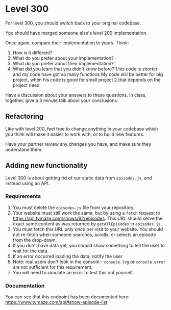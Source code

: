 # Level 300

For level 300, you should switch back to your original codebase.

You should have merged someone else's level 200 implementation.

Once again, compare their implementation to yours. Think:

1. How is it different?
2. What do you prefer about your implementation?
3. What do you prefer about their implementation?
4. What did you learn that you didn't know before?
   1.his code is shorter and my code have got so many functions
   My code will be better for big project, when his code is good for small project
   2.that depends on the project need

Have a discussion about your answers to these questions. In class, together, give a 3 minute talk about your conclusions.

## Refactoring

Like with level 200, feel free to change anything in your codebase which you think will make it easier to work with, or to build new features.

Have your partner review any changes you have, and make sure they understand them.

## Adding new functionality

Level 300 is about getting rid of our static data from `episodes.js`, and instead using an API.

### Requirements

1. You must delete the `episodes.js` file from your repository.
2. Your website must still work the same, but by using a `fetch` request to https://api.tvmaze.com/shows/82/episodes. This URL should serve the exact same content as was returned by `getAllEpisodes` in `episodes.js`.
3. You must fetch this URL only _once_ per visit to your website. You should not re-fetch when someone searches, scrolls, or selects an episode from the drop-down.
4. If you don't have data yet, you should show something to tell the user to wait for the data.
5. If an error occurred loading the data, notify the user.
6. Note: real users don't look in the console - `console.log` or `console.error` are not sufficient for this requirement.
7. You will need to simulate an error to test this out yourself.

### Documentation

You can see that this endpoint has been documented here: https://www.tvmaze.com/api#show-episode-list
